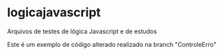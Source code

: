 # logicajavascript
Arquivos de testes de lógica Javascript e de estudos

Este é um exemplo de código alterado realizado na branch "ControleErro"